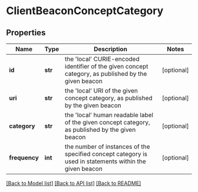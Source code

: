 # ClientBeaconConceptCategory

## Properties
Name | Type | Description | Notes
------------ | ------------- | ------------- | -------------
**id** | **str** | the &#39;local&#39; CURIE-encoded identifier of the given concept category, as published by the given beacon  | [optional] 
**uri** | **str** | the &#39;local&#39; URI of the given concept category,  as published by the given beacon  | [optional] 
**category** | **str** | the &#39;local&#39; human readable label of the given concept category, as published by the given beacon  | [optional] 
**frequency** | **int** | the number of instances of the specified concept category is used in statements within the given beacon  | [optional] 

[[Back to Model list]](../README.md#documentation-for-models) [[Back to API list]](../README.md#documentation-for-api-endpoints) [[Back to README]](../README.md)


